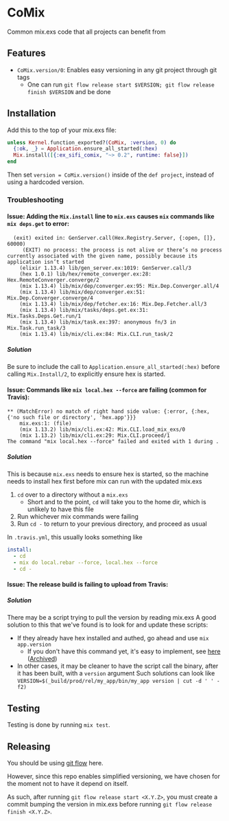 # CoMix
Common mix.exs code that all projects can benefit from

## Features
- `CoMix.version/0`: Enables easy versioning in any git project through git tags
  - One can run `git flow release start $VERSION; git flow release finish $VERSION` and be done

## Installation
Add this to the top of your mix.exs file:
```elixir
unless Kernel.function_exported?(CoMix, :version, 0) do
  {:ok, _} = Application.ensure_all_started(:hex)
  Mix.install([{:ex_sifi_comix, "~> 0.2", runtime: false}])
end
```
Then set `version = CoMix.version()` inside of the `def project`, instead of using a hardcoded version.

### Troubleshooting
#### Issue: Adding the `Mix.install` line to `mix.exs` causes `mix` commands like `mix deps.get` to error:
```
  (exit) exited in: GenServer.call(Hex.Registry.Server, {:open, []}, 60000)
     (EXIT) no process: the process is not alive or there’s no process currently associated with the given name, possibly because its application isn’t started
    (elixir 1.13.4) lib/gen_server.ex:1019: GenServer.call/3
    (hex 1.0.1) lib/hex/remote_converger.ex:28: Hex.RemoteConverger.converge/2
    (mix 1.13.4) lib/mix/dep/converger.ex:95: Mix.Dep.Converger.all/4
    (mix 1.13.4) lib/mix/dep/converger.ex:51: Mix.Dep.Converger.converge/4
    (mix 1.13.4) lib/mix/dep/fetcher.ex:16: Mix.Dep.Fetcher.all/3
    (mix 1.13.4) lib/mix/tasks/deps.get.ex:31: Mix.Tasks.Deps.Get.run/1
    (mix 1.13.4) lib/mix/task.ex:397: anonymous fn/3 in Mix.Task.run_task/3
    (mix 1.13.4) lib/mix/cli.ex:84: Mix.CLI.run_task/2
```

##### Solution
Be sure to include the call to `Application.ensure_all_started(:hex)` before calling `Mix.Install/2`, to explicitly ensure hex is started.

#### Issue: Commands like `mix local.hex --force` are failing (common for Travis):
```
** (MatchError) no match of right hand side value: {:error, {:hex, {'no such file or directory', 'hex.app'}}}
    mix.exs:1: (file)
    (mix 1.13.2) lib/mix/cli.ex:42: Mix.CLI.load_mix_exs/0
    (mix 1.13.2) lib/mix/cli.ex:29: Mix.CLI.proceed/1
The command "mix local.hex --force" failed and exited with 1 during .
```

##### Solution
This is because `mix.exs` needs to ensure hex is started, so the machine needs to install hex first before mix can run with the updated mix.exs
1. `cd` over to a directory without a `mix.exs`
    - Short and to the point, `cd` will take you to the home dir, which is unlikely to have this file
2. Run whichever mix commands were failing
3. Run `cd -` to return to your previous directory, and proceed as usual

In `.travis.yml`, this usually looks something like
```yaml
install:
  - cd
  - mix do local.rebar --force, local.hex --force
  - cd -
```

#### Issue: The release build is failing to upload from Travis:
##### Solution
There may be a script trying to pull the version by reading mix.exs
A good solution to this that we've found is to look for and update these scripts:
- If they already have hex installed and authed, go ahead and use `mix app.version`
  - If you don't have this command yet, it's easy to implement, see [here](https://mintcore.se/blog/2017/11/getting-elixir-app-version-from-command-line) ([Archived](https://web.archive.org/web/20200920053411/https://mintcore.se/blog/2017/11/getting-elixir-app-version-from-command-line))
- In other cases, it may be cleaner to have the script call the binary, after it has been built, with a `version` argument
Such solutions can look like `VERSION=$(_build/prod/rel/my_app/bin/my_app version | cut -d ' ' -f2)`

## Testing
Testing is done by running `mix test`.

## Releasing
You should be using [git flow](https://github.com/petervanderdoes/gitflow-avh/wiki/Installation) here.

However, since this repo enables simplified versioning, we have chosen for the moment not to have it depend on itself.

As such, after running `git flow release start <X.Y.Z>`, you must create a commit bumping the version in mix.exs before running `git flow release finish <X.Y.Z>`.
